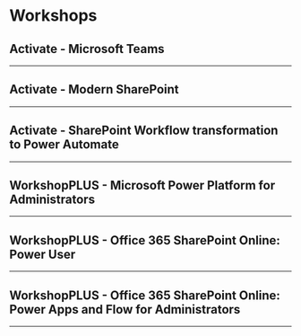 # Workshops
## Activate - Microsoft Teams

***
## Activate - Modern SharePoint

***
## Activate - SharePoint Workflow transformation to Power Automate

***
## WorkshopPLUS - Microsoft Power Platform for Administrators

***
## WorkshopPLUS - Office 365 SharePoint Online: Power User

***
## WorkshopPLUS - Office 365 SharePoint Online: Power Apps and Flow for Administrators

***
